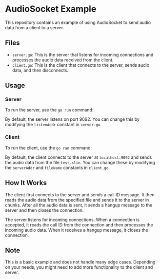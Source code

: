 # AudioSocket Example

This repository contains an example of using AudioSocket to send audio data from a client to a server.

## Files

- `server.go`: This is the server that listens for incoming connections and processes the audio data received from the client.
- `client.go`: This is the client that connects to the server, sends audio data, and then disconnects.

## Usage

### Server

To run the server, use the `go run` command:

By default, the server listens on port 9092. You can change this by modifying the `listenAddr` constant in `server.go`.

### Client

To run the client, use the `go run` command:

By default, the client connects to the server at `localhost:9092` and sends the audio data from the file `test.slin`. You can change these by modifying the `serverAddr` and `fileName` constants in `client.go`.

## How It Works

The client first connects to the server and sends a call ID message. It then reads the audio data from the specified file and sends it to the server in chunks. After all the audio data is sent, it sends a hangup message to the server and then closes the connection.

The server listens for incoming connections. When a connection is accepted, it reads the call ID from the connection and then processes the incoming audio data. When it receives a hangup message, it closes the connection.

## Note

This is a basic example and does not handle many edge cases. Depending on your needs, you might need to add more functionality to the client and server.
